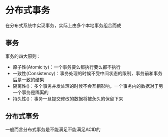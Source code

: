 # 分布式事务
在分布式系统中实现事务，实际上由多个本地事务组合而成

## 事务
事务的四大原则：
- 原子性(Atomicity)：一个事务要么都执行要么都不执行
- 一致性(Consistency)：事务处理的时候不受中间状态的限制，事务前和事务后是一致的结果
- 隔离性()：多个事务并发处理的时候不会互相影响，一个事务内的数据对于另一个事务是隔离的
- 持久性()：事务一旦提交修改的数据将被永久的保留下来


## 分布式事务
一般而言分布式事务是不能满足不能满足ACID的
